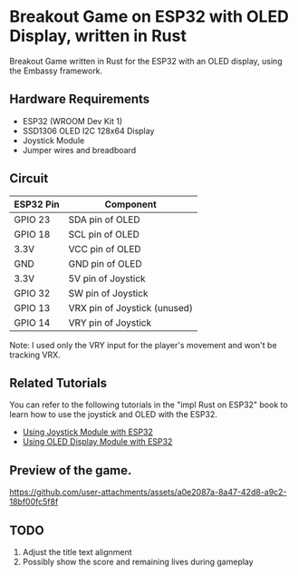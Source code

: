 # Breakout Game on ESP32 with OLED Display, written in Rust
 
 Breakout Game written in Rust for the ESP32 with an OLED display, using the Embassy framework.

## Hardware Requirements
- ESP32 (WROOM Dev Kit 1)
- SSD1306 OLED I2C 128x64 Display
- Joystick Module
- Jumper wires and breadboard
    
## Circuit

| ESP32 Pin | Component               |
|----------|-------------------------|
| GPIO 23  | SDA pin of OLED         |
| GPIO 18  | SCL pin of OLED         |
| 3.3V     | VCC pin of OLED         |
| GND      | GND pin of OLED         |
| 3.3V     | 5V pin of Joystick      |
| GPIO 32  | SW pin of Joystick      |
| GPIO 13  | VRX pin of Joystick (unused)    |
| GPIO 14  | VRY pin of Joystick     |

Note: I used only the VRY input for the player's movement and won't be tracking VRX.


## Related Tutorials

You can refer to the following tutorials in the "impl Rust on ESP32" book to learn how to use the joystick and OLED with the ESP32.

- [Using Joystick Module with ESP32](https://esp32.implrust.com/joystick/index.html)
- [Using OLED Display Module with ESP32](https://esp32.implrust.com/oled/index.html)

## Preview of the game.  

https://github.com/user-attachments/assets/a0e2087a-8a47-42d8-a9c2-18bf00fc5f8f

## TODO
1. Adjust the title text alignment
2. Possibly show the score and remaining lives during gameplay
